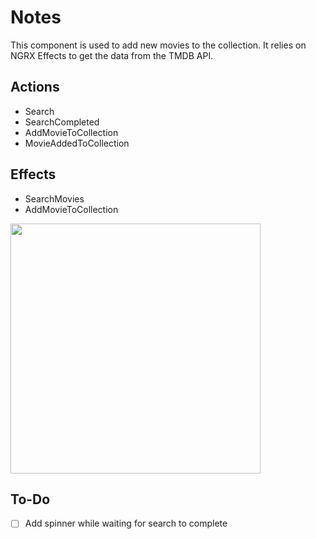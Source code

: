 # Notes

This component is used to add new movies to the collection. It relies on NGRX Effects to get the data from the TMDB API.

## Actions

- Search
- SearchCompleted
- AddMovieToCollection
- MovieAddedToCollection

## Effects

- SearchMovies
- AddMovieToCollection

<img src="https://cms.granular.systems/api/assets/3f05c3f6-6f80-4664-8e73-01b1bb0e99a9" height="400">

## To-Do
- [ ] Add spinner while waiting for search to complete
